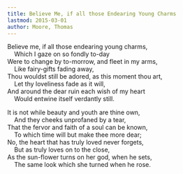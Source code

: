 ```yaml
---
title: Believe Me, if all those Endearing Young Charms
lastmod: 2015-03-01
author: Moore, Thomas
---
```

Believe me, if all those endearing young charms,  
&nbsp;&nbsp;&nbsp; Which I gaze on so fondly to-day  
Were to change by to-morrow, and fleet in my arms,  
&nbsp;&nbsp;&nbsp; Like fairy-gifts fading away,  
Thou wouldst still be adored, as this moment thou art,  
&nbsp;&nbsp;&nbsp; Let thy loveliness fade as it will,  
And around the dear ruin each wish of my heart  
&nbsp;&nbsp;&nbsp; Would entwine itself verdantly still.  

It is not while beauty and youth are thine own,  
&nbsp;&nbsp;&nbsp; And they cheeks unprofaned by a tear,  
That the fervor and faith of a soul can be known,  
&nbsp;&nbsp;&nbsp; To which time will but make thee more dear;  
No, the heart that has truly loved never forgets,  
&nbsp;&nbsp;&nbsp; But as truly loves on to the close,  
As the sun-flower turns on her god, when he sets,  
&nbsp;&nbsp;&nbsp; The same look which she turned when he rose.   

